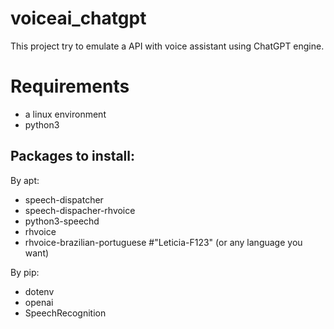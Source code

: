 # voiceai_chatgpt
This project try to emulate a API with voice assistant using ChatGPT engine.

# Requirements
  - a linux environment
  - python3

## Packages to install:

By apt:
 - speech-dispatcher
 - speech-dispacher-rhvoice
 - python3-speechd
 - rhvoice
 - rhvoice-brazilian-portuguese #"Leticia-F123" (or any language you want)

By pip:
 - dotenv
 - openai
 - SpeechRecognition


    
